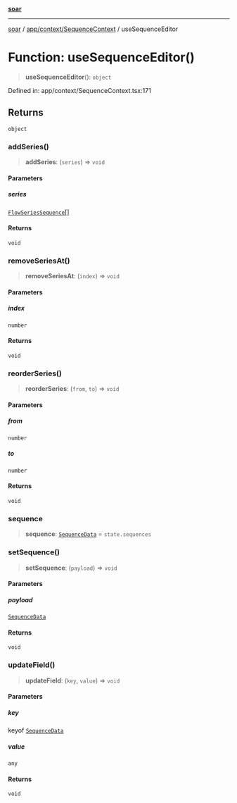 [**soar**](../../../../README.md)

***

[soar](../../../../modules.md) / [app/context/SequenceContext](../README.md) / useSequenceEditor

# Function: useSequenceEditor()

> **useSequenceEditor**(): `object`

Defined in: app/context/SequenceContext.tsx:171

## Returns

`object`

### addSeries()

> **addSeries**: (`series`) => `void`

#### Parameters

##### series

[`FlowSeriesSequence`](../../AsanaSeriesContext/interfaces/FlowSeriesSequence.md)[]

#### Returns

`void`

### removeSeriesAt()

> **removeSeriesAt**: (`index`) => `void`

#### Parameters

##### index

`number`

#### Returns

`void`

### reorderSeries()

> **reorderSeries**: (`from`, `to`) => `void`

#### Parameters

##### from

`number`

##### to

`number`

#### Returns

`void`

### sequence

> **sequence**: [`SequenceData`](../interfaces/SequenceData.md) = `state.sequences`

### setSequence()

> **setSequence**: (`payload`) => `void`

#### Parameters

##### payload

[`SequenceData`](../interfaces/SequenceData.md)

#### Returns

`void`

### updateField()

> **updateField**: (`key`, `value`) => `void`

#### Parameters

##### key

keyof [`SequenceData`](../interfaces/SequenceData.md)

##### value

`any`

#### Returns

`void`
